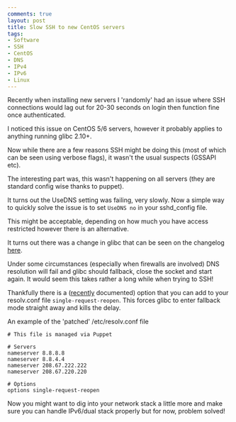 ```yaml
---
comments: true
layout: post
title: Slow SSH to new CentOS servers
tags:
- Software
- SSH
- CentOS
- DNS
- IPv4
- IPv6
- Linux
---
```


Recently when installing new servers I 'randomly' had an issue where SSH connections would lag
out for 20-30 seconds on login then function fine once authenticated.

I noticed this issue on CentOS 5/6 servers, however it probably applies to
anything running glibc 2.10+.

Now while there are a few reasons SSH might be doing this (most of which can be
seen using verbose flags), it wasn't the usual suspects (GSSAPI etc).

The interesting part was, this wasn't happening on all servers (they are
standard config wise thanks to puppet).

It turns out the UseDNS setting was failing, very slowly. Now a simple way to
quickly solve the issue is to set `UseDNS no` in your sshd_config file.

This might be acceptable, depending on how much you have access restricted
however there is an alternative.

It turns out there was a change in glibc that can be seen on the
changelog [here](http://sourceware.org/ml/libc-alpha/2009-10/msg00063.html).

Under some circumstances (especially when firewalls are involved) DNS resolution
will fail and glibc should fallback, close the socket and start again. It would
seem this takes rather a long while when trying to SSH!

Thankfully there is a ([recently](https://bugzilla.kernel.org/show_bug.cgi?id=38542)
documented) option that you can add to your
resolv.conf file `single-request-reopen`. This forces glibc to enter
fallback mode straight away and kills the delay.

An example of the 'patched' /etc/resolv.conf file

```text
# This file is managed via Puppet

# Servers
nameserver 8.8.8.8
nameserver 8.8.4.4
nameserver 208.67.222.222
nameserver 208.67.220.220

# Options
options single-request-reopen
```

Now you might want to dig into your network stack a little more and make sure
you can handle IPv6/dual stack properly but for now, problem solved!
